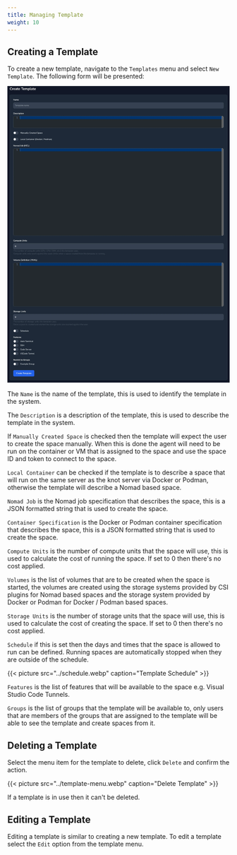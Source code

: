```yaml
---
title: Managing Template
weight: 10
---
```


## Creating a Template

To create a new template, navigate to the `Templates` menu and select `New Template`. The following form will be presented:

![Create Template](create-template.webp)

The `Name` is the name of the template, this is used to identify the template in the system.

The `Description` is a description of the template, this is used to describe the template in the system.

If `Manually Created Space` is checked then the template will expect the user to create the space manually. When this is done the agent will need to be run on the container or VM that is assigned to the space and use the space ID and token to connect to the space.

`Local Container` can be checked if the template is to describe a space that will run on the same server as the knot server via Docker or Podman, otherwise the template will describe a Nomad based space.

`Nomad Job` is the Nomad job specification that describes the space, this is a JSON formatted string that is used to create the space.

`Container Specification` is the Docker or Podman container specification that describes the space, this is a JSON formatted string that is used to create the space.

`Compute Units` is the number of compute units that the space will use, this is used to calculate the cost of running the space. If set to 0 then there's no cost applied.

`Volumes` is the list of volumes that are to be created when the space is started, the volumes are created using the storage systems provided by CSI plugins for Nomad based spaces and the storage system provided by Docker or Podman for Docker / Podman based spaces.

`Storage Units` is the number of storage units that the space will use, this is used to calculate the cost of creating the space. If set to 0 then there's no cost applied.

`Schedule` if this is set then the days and times that the space is allowed to run can be defined. Running spaces are automatically stopped when they are outside of the schedule.

{{< picture src="../schedule.webp" caption="Template Schedule" >}}

`Features` is the list of features that will be available to the space e.g. Visual Studio Code Tunnels.

`Groups` is the list of groups that the template will be available to, only users that are members of the groups that are assigned to the template will be able to see the template and create spaces from it.

## Deleting a Template

Select the menu item for the template to delete, click `Delete` and confirm the action.

{{< picture src="../template-menu.webp" caption="Delete Template" >}}

If a template is in use then it can't be deleted.

## Editing a Template

Editing a template is similar to creating a new template. To edit a template select the `Edit` option from the template menu.
